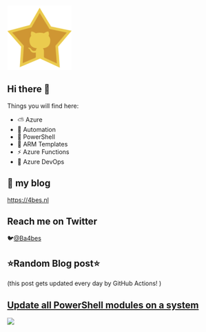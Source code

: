 ![Github Star](Assets/github-stars-logo_Color.png)

## Hi there 👋

Things you will find here:
- ⛅ Azure
- 🚗 Automation
- 🐚 PowerShell
- 💪 ARM Templates
- ⚡ Azure Functions
- 🚀 Azure DevOps


## 📝 my blog
<https://4bes.nl>

## Reach me on Twitter
🐦[@Ba4bes](https://twitter.com/Ba4bes)

<!---
- 🔭 I’m currently working on ...
- 🌱 I’m currently learning ...
- 👯 I’m looking to collaborate on ...
- 🤔 I’m looking for help with ...
- 💬 Ask me about ...
- 📫 How to reach me: ...
- 😄 Pronouns: ...
- ⚡ Fun fact: I have a standard poodle 🐩

-->

## ⭐Random Blog post⭐

(this post gets updated every day by GitHub Actions! )

<!-- Link -->
## [Update all PowerShell modules on a system](https://4bes.nl/2021/09/19/update-all-powershell-modules-on-a-system/)

<a href="https://4bes.nl/2021/09/19/update-all-powershell-modules-on-a-system/"><img src="https://4bes.nl/wp-content/uploads/2021/09/UpdateEveryPSModuletn.png" height="250px"></a>

